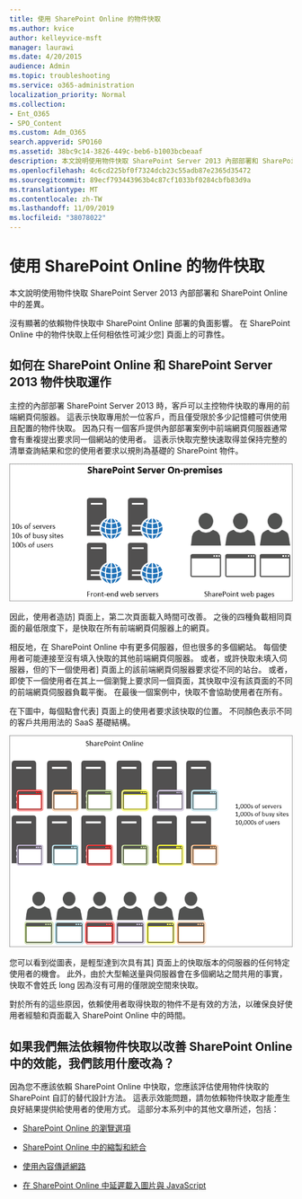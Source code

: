 ```yaml
---
title: 使用 SharePoint Online 的物件快取
ms.author: kvice
author: kelleyvice-msft
manager: laurawi
ms.date: 4/20/2015
audience: Admin
ms.topic: troubleshooting
ms.service: o365-administration
localization_priority: Normal
ms.collection:
- Ent_O365
- SPO_Content
ms.custom: Adm_O365
search.appverid: SPO160
ms.assetid: 38bc9c14-3826-449c-beb6-b1003bcbeaaf
description: 本文說明使用物件快取 SharePoint Server 2013 內部部署和 SharePoint Online 中的差異。
ms.openlocfilehash: 4c6cd225bf0f7324dcb23c55adb87e2365d35472
ms.sourcegitcommit: 89ecf793443963b4c87cf1033bf0284cbfb83d9a
ms.translationtype: MT
ms.contentlocale: zh-TW
ms.lasthandoff: 11/09/2019
ms.locfileid: "38078022"
---
```

# <a name="using-the-object-cache-with-sharepoint-online"></a>使用 SharePoint Online 的物件快取

本文說明使用物件快取 SharePoint Server 2013 內部部署和 SharePoint Online 中的差異。
  
沒有顯著的依賴物件快取中 SharePoint Online 部署的負面影響。 在 SharePoint Online 中的物件快取上任何相依性可減少您] 頁面上的可靠性。 
  
## <a name="how-the-sharepoint-online-and-sharepoint-server-2013-object-cache-works"></a>如何在 SharePoint Online 和 SharePoint Server 2013 物件快取運作

主控的內部部署 SharePoint Server 2013 時，客戶可以主控物件快取的專用的前端網頁伺服器。 這表示快取專用於一位客戶，而且僅受限於多少記憶體可供使用且配置的物件快取。 因為只有一個客戶提供內部部署案例中前端網頁伺服器通常會有重複提出要求同一個網站的使用者。 這表示快取完整快速取得並保持完整的清單查詢結果和您的使用者要求以規則為基礎的 SharePoint 物件。
  
![顯示到內部部署前端網頁伺服器的流量和負載](media/a0d38b36-4909-4abb-8d4e-4930814bb3de.png)
  
因此，使用者造訪] 頁面上，第二次頁面載入時間可改善。 之後的四種負載相同頁面的最低限度下，是快取在所有前端網頁伺服器上的網頁。
  
相反地，在 SharePoint Online 中有更多伺服器，但也很多的多個網站。 每個使用者可能連接至沒有填入快取的其他前端網頁伺服器。 或者，或許快取未填入伺服器，但的下一個使用者] 頁面上的該前端網頁伺服器要求從不同的站台。 或者，即使下一個使用者在其上一個瀏覽上要求同一個頁面，其快取中沒有該頁面的不同的前端網頁伺服器負載平衡。 在最後一個案例中，快取不會協助使用者在所有。
  
在下圖中，每個點會代表] 頁面上的使用者要求該快取的位置。 不同顏色表示不同的客戶共用用法的 SaaS 基礎結構。
  
![顯示 SharePoint Online 中的物件快取結果](media/25d04011-ef83-4cb7-9e04-a6ed490f63c3.png)
  
您可以看到從圖表，是輕型達到次具有其] 頁面上的快取版本的伺服器的任何特定使用者的機會。 此外，由於大型輸送量與伺服器會在多個網站之間共用的事實，快取不會姓氏 long 因為沒有可用的僅限說空間來快取。
  
對於所有的這些原因，依賴使用者取得快取的物件不是有效的方法，以確保良好使用者經驗和頁面載入 SharePoint Online 中的時間。
  
## <a name="if-we-cant-rely-on-the-object-cache-to-improve-performance-in-sharepoint-online-what-do-we-use-instead"></a>如果我們無法依賴物件快取以改善 SharePoint Online 中的效能，我們該用什麼改為？

因為您不應該依賴 SharePoint Online 中快取，您應該評估使用物件快取的 SharePoint 自訂的替代設計方法。 這表示效能問題，請勿依賴物件快取才能產生良好結果提供給使用者的使用方式。 這部分本系列中的其他文章所述，包括：
  
- [SharePoint Online 的瀏覽選項](navigation-options-for-sharepoint-online.md)
    
- [SharePoint Online 中的縮製和統合](minification-and-bundling-in-sharepoint-online.md)
    
- [使用內容傳遞網路](using-content-delivery-networks-with-sharepoint-online.md)
    
- [在 SharePoint Online 中延遲載入圖片與 JavaScript](delay-loading-images-and-javascript-in-sharepoint-online.md)
    

